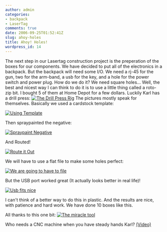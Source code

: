 ```yaml
---
author: admin
categories:
- backpack
- LaserTag
comments: true
date: 2006-09-25T01:52:41Z
slug: ahoy-holes
title: Ahoy! Holes!
wordpress_id: 14
---
```


The next step in our Lasertag construction project is the preperation of the boxes for our components. We have decided to put all of the electronics in a backpack. But the backpack will need some I/O. We need a rj-45 for the gun, two for the arm-band, a usb for the key, and a hole for the power switch and power plug. How do we do it? We need square holes...
Well, the best and nicest way I can think to do it is to use a little thing called a roto-zip bit. I bought 5 of them at Home Depot for a few dollars. Luckily Karl has a drill press:
[![The Drill Press Rig](/uploads/dcam0007.thumbnail.JPG)](/uploads/dcam0007.JPG)
The pictures mostly speak for themselves. Basically we used a cardstock template:

[![Using Template](/uploads/dcam0003.thumbnail.JPG)](/uploads/dcam0003.JPG)

Then spraypainted the negative:

[![Spraypaint Negative](/uploads/dcam0005.thumbnail.JPG)](/uploads/dcam0005.JPG)

And Routed!

[![Route it Out](/uploads/dcam0008.thumbnail.JPG)](/uploads/dcam0008.JPG)

We will have to use a flat file to make some holes perfect:

[![We are going to have to file](/uploads/dcam0013.thumbnail.JPG)](/uploads/dcam0013.JPG)

But the USB port worked great (It actually looks better in real life)!

[![Usb fits nice](/uploads/dcam0012.thumbnail.JPG)](/uploads/dcam0012.JPG)

I can't think of a better way to do this in plastic. And the results are nice, with patience and hard work. We have done 10 boxes like this.

All thanks to this one bit:
[![The miracle tool](/uploads/dcam0019.thumbnail.JPG)](/uploads/dcam0019.JPG)

Who needs a CNC machine when you have steady hands Karl? [(Video) ](/video/routing.mov)
